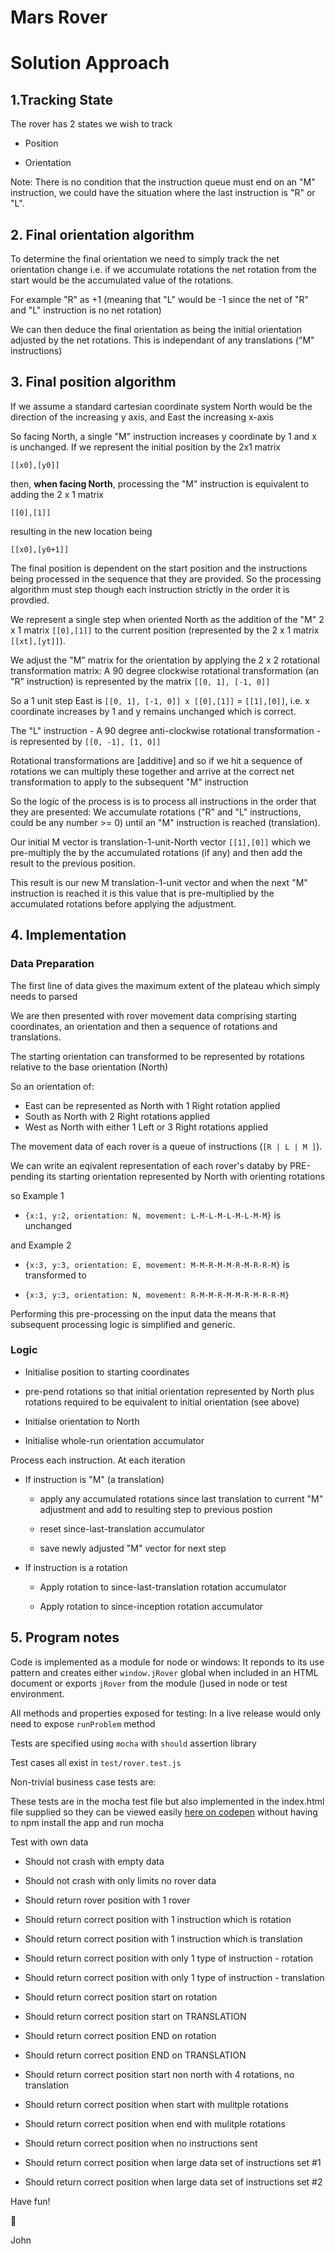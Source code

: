 # Mars Rover

# Solution Approach

## 1.Tracking State

The rover has 2 states we wish to track

- Position

- Orientation

Note: There is no condition that the instruction queue must end on an "M" instruction, we could have the situation where the last instruction is "R" or "L".

## 2. Final orientation algorithm

To determine the final orientation we need to simply track the net orientation change i.e. if we accumulate rotations the net rotation from the start would be the accumulated value of the rotations.

For example "R" as +1 (meaning that "L" would be -1 since the net of "R" and "L" instruction is no net rotation)

We can then deduce the final orientation as being the initial orientation adjusted by the net rotations. This is independant of any translations ("M" instructions)

## 3. Final position algorithm

If we assume a standard cartesian coordinate system North would be the direction of the increasing y axis, and East the increasing x-axis

So facing North, a single "M" instruction increases y coordinate by 1 and x is unchanged. If we represent the initial position by the 2x1 matrix

`[[x0],[y0]]`

then, **when facing North**, processing the "M" instruction is equivalent to adding the 2 x 1 matrix

`[[0],[1]]`

resulting in the new location being

`[[x0],[y0+1]]`

The final position is dependent on the start position and the instructions being processed in the sequence that they are provided. So the processing algorithm must step though each instruction strictly in the order it is provdied.

We represent a single step when oriented North as the addition of the "M" 2 x 1 matrix `[[0],[1]]` to the current position (represented by the 2 x 1 matrix `[[xt],[yt]]`).

We adjust the "M" matrix for the orientation by applying the 2 x 2 rotational transformation matrix: A 90 degree clockwise rotational transformation (an "R" instruction) is represented by the matrix `[[0, 1], [-1, 0]]`

So a 1 unit step East is `[[0, 1], [-1, 0]] x [[0],[1]]` = `[[1],[0]]`, i.e. x coordinate increases by 1 and y remains unchanged which is correct.

The "L" instruction - A 90 degree anti-clockwise rotational transformation - is represented by `[[0, -1], [1, 0]]`

Rotational transformations are [additive] and so if we hit a sequence of rotations we can multiply these together and arrive at the correct net transformation to apply to the subsequent "M" instruction

So the logic of the process is is to process all instructions in the order that they are presented: We accumulate rotations ("R" and "L" instructions, could be any number >= 0) until an "M" instruction is reached (translation).

Our initial M vector is translation-1-unit-North vector `[[1],[0]]` which we pre-multiply the by the accumulated rotations (if any) and then add the result to the previous position.

This result is our new M translation-1-unit vector and when the next "M" instruction is reached it is this value that is pre-multiplied by the accumulated rotations before applying the adjustment.

## 4. Implementation

### Data Preparation

The first line of data gives the maximum extent of the plateau which simply needs to parsed

We are then presented with rover movement data comprising starting coordinates, an orientation and then a sequence of rotations and translations.

The starting orientation can transformed to be represented by rotations relative to the base orientation (North)

So an orientation of:

- East can be represented as North with 1 Right rotation applied
- South as North with 2 Right rotations applied
- West as North with either 1 Left or 3 Right rotations applied

The movement data of each rover is a queue of instructions (`[R | L | M ]`).

We can write an eqivalent representation of each rover's databy by PRE-pending its starting orientation represented by North with orienting rotations

so Example 1

- `{x:1, y:2, orientation: N, movement: L-M-L-M-L-M-L-M-M}` is unchanged

and Example 2

- `{x:3, y:3, orientation: E, movement: M-M-R-M-M-R-M-R-R-M}` is transformed to

- `{x:3, y:3, orientation: N, movement: R-M-M-R-M-M-R-M-R-R-M}`

Performing this pre-processing on the input data the means that subsequent processing logic is simplified and generic.

### Logic

- Initialise position to starting coordinates

- pre-pend rotations so that initial orientation represented by North plus rotations required to be equivalent to initial orientation (see above)

- Initialse orientation to North

- Initialise whole-run orientation accumulator

Process each instruction. At each iteration

- If instruction is "M" (a translation)

  - apply any accumulated rotations since last translation to current "M" adjustment and add to resulting step to previous postion

  - reset since-last-translation accumulator

  - save newly adjusted "M" vector for next step

- If instruction is a rotation

  - Apply rotation to since-last-translation rotation accumulator

  - Apply rotation to since-inception rotation accumulator

## 5. Program notes

Code is implemented as a module for node or windows: It reponds to its use pattern and creates either `window.jRover` global when included in an HTML document or exports `jRover` from the module ()used in node or test environment.

All methods and properties exposed for testing: In a live release would only need to expose `runProblem` method

Tests are specified using `mocha` with `should` assertion library

Test cases all exist in `test/rover.test.js`

Non-trivial business case tests are:

These tests are in the mocha test file but also implemented in the index.html file supplied so they can be viewed easily [here on codepen](https://codepen.io/johnalupton/pen/oNXMMGM) without having to npm install the app and run mocha

Test with own data

- Should not crash with empty data

- Should not crash with only limits no rover data

- Should return rover position with 1 rover

- Should return correct position with 1 instruction which is rotation

- Should return correct position with 1 instruction which is translation

- Should return correct position with only 1 type of instruction - rotation

- Should return correct position with only 1 type of instruction - translation

- Should return correct position start on rotation

- Should return correct position start on TRANSLATION

- Should return correct position END on rotation

- Should return correct position END on TRANSLATION

- Should return correct position start non north with 4 rotations, no translation
- Should return correct position when start with mulitple rotations
- Should return correct position when end with mulitple rotations
- Should return correct position when no instructions sent

- Should return correct position when large data set of instructions set #1

- Should return correct position when large data set of instructions set #2

Have fun!

:clown_face:

John
